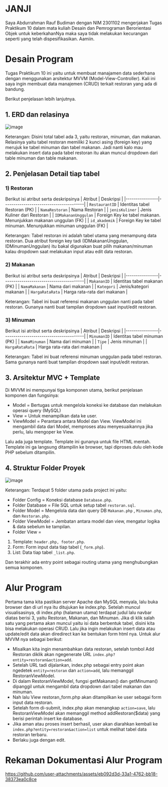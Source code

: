 # JANJI
Saya Abdurrahman Rauf Budiman dengan NIM 2301102 mengerjakan Tugas Praktikum 10 dalam mata kuliah Desain dan Pemrograman Berorientasi Objek untuk keberkahanNya maka saya tidak melakukan kecurangan seperti yang telah dispesifikasikan. Aamiin.

# Desain Program
Tugas Praktikum 10 ini yaitu untuk membuat manajamen data sederhana dengan menggunakan arsitektur MVVM (Model-View-Controller). Kali ini saya ingin membuat data manajemen (CRUD) terkait restoran yang ada di bandung.

Berikut penjelasan lebih lanjutnya.

## 1. ERD dan relasinya
![image](https://github.com/user-attachments/assets/727e70a8-86e1-4d8a-af74-524eaf489cf6)

Keterangan:
Disini total tabel ada 3, yaitu restoran, minuman, dan makanan. Relasinya yaitu tabel restoran memiliki 2 kunci asing (foreign key) yang merujuk ke tabel minuman dan tabel makanan.
Jadi nanti kalo mau melakukan insert data pada tabel restoran itu akan muncul dropdown dari table minuman dan table makanan. 

## 2. Penjelasan Detail tiap tabel

### 1) Restoran
Berikut isi atribut serta deskripsinya
| Atribut        | Deskripsi                              |
|----------------|----------------------------------------|
| `RestaurantID`      | Identitas tabel Restoran (PK)             |
| `NamaRestoran`         | Nama Restoran                             |
| `jenisKuliner`  | Jenis Kuliner dari Restoran                      |
| `IDMakananUnggulan`          | Foreign Key ke tabel makanan. Menunjukkan makanan unggulan (FK)                             |
| `id_akademik`          | Foreign Key ke tabel minuman. Menunjukkan minuman unggulan (FK)                             |

Keterangan:
Tabel restoran ini adalah tabel utama yang menampung data restoran. Dua atribut foreign key tadi (IDMakananUnggulan, IDMinumanUnggulan) itu bakal digunakan buat pilih makanan/minuman kalau dropdown saat melakukan input atau edit data restoran.

### 2) Makanan
Berikut isi atribut serta deskripsinya
| Atribut        | Deskripsi                              |
|----------------|----------------------------------------|
| `MakananID`   | Identitas tabel makanan (PK)          |
| `NamaMakanan`         | Nama dari makanan                          |
| `Kategori`         | 	Jenis/kategori makanan             |
| `HargaRataRata`         | 	Harga rata-rata dari makanan                          |

Keterangan:
Tabel ini buat referensi makanan unggulan nanti pada tabel restoran. Gunanya nanti buat tampilan dropdown saat input/edit restoran.

### 3) Minuman
Berikut isi atribut serta deskripsinya
| Atribut        | Deskripsi                              |
|----------------|----------------------------------------|
| `MinumanID`      | Identitas tabel minuman (PK)             |
| `NamaMinuman`   | Nama dari minuman                             |
| `Tipe`      | Jenis minuman              |
| `HargaRataRata`   | Harga rata-rata dari makanan                             |

Keterangan:
Tabel ini buat referensi minuman unggulan pada tabel restoran. Sama gunanya nanti buat tampilan dropdown saat input/edit restoran.

## 3. Arsitektur MVC + Template
Di MVVM ini mempunyai tiga komponen utama, berikut penjelasan komponen dan fungsinya:
- Model = Bertugas untuk mengelola koneksi ke database dan melakukan operasi query (MySQL)
- View = Untuk menampilkan data ke user.
- ViewModel = Perantara antara Model dan View. ViewModel ini mengambil data dari Model, memproses atau menyesuaikannya jika perlu, lalu mengoper ke View.

Lalu ada juga template. Template ini gunanya untuk file HTML mentah. Template ini ga langsung ditampilin ke browser, tapi diproses dulu oleh kode PHP sebelum ditampilin.

## 4. Struktur Folder Proyek
![image](https://github.com/user-attachments/assets/efeab361-710d-4fbf-97d9-73bdcbecca6a)

Keterangan:
Terdapat 5 folder utama pada project ini yaitu:
- Folder Config = Koneksi database `Database.php`.
- Folder Database = File SQL untuk setup tabel `restoran.sql`.
- Folder Model = Mengelola data dan query DB `Makanan.php` , `Minuman.php`, dan `Restoran.php`.
- Folder ViewModel = Jembatan antara model dan view, mengatur logika & data sebelum ke tampilan.
- Folder View = 
1) Template: `header.php, footer.php`.
2) Form: Form input data tiap tabel (`_form.php`).
3) List: Data tiap tabel `_list.php`.

Dan terakhir ada entry point sebagai routing utama yang menghubungkan semua komponen.

# Alur Program
Pertama tama kita pastikan server Apache dan MySQL menyala, lalu buka browser dan di url nya itu ditujukan ke index.php. Setelah muncul visualisasinya, di index.php (halaman utama) terdapat judul lalu navbar diatas berisi 3, yaitu Restoran, Makanan, dan Minuman. Jika di klik salah satu yang pertama akan muncul yaitu isi data berbentuk tabel, disini kita bisa melakukan operasi CRUD. Lalu jika ingin melakukan insert data atau update/edit data akan diredirect kan ke bentukan form html nya. Untuk alur MVVM nya sebagai berikut:
- Misalkan kita ingin menambahkan data restoran, setelah tombol Add Restoran diklik akan ngegenerate URL `index.php?entity=restoran&action=add`.
- Setelah URL tadi dijalankan, index.php sebagai entry point akan ngedetek `entity=restoran` dan `action=add`, lalu memanggil RestoranViewModel.
- Di dalam RestoranViewModel, fungsi getMakanan() dan getMinuman() dipanggil untuk mengambil data dropdown dari tabel makanan dan minuman.
- Nah lalu View restoran_form.php akan ditampilkan ke user sebagai form input data restoran.
- Setelah form di-submit, index.php akan menangkap `action=save`, lalu RestoranViewModel akan memanggil method addRestoran($data) yang berisi perintah insert ke database.
- Jika aman atau proses insert berhasil, user akan diarahkan kembali ke `index.php?entity=restoran&action=list` untuk melihat tabel data restoran terbaru.
- Berlaku juga dengan edit.

# Rekaman Dokumentasi Alur Program
https://github.com/user-attachments/assets/eb092d3d-33a1-4762-bb18-38373ea0c8ce





